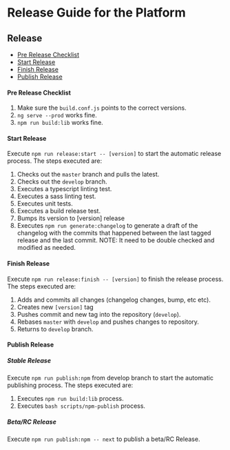# Release Guide for the Platform

## Release

- [Pre Release Checklist](#pre-release-checklist)
- [Start Release](#start-release)
- [Finish Release](#finish-release)
- [Publish Release](#publish-release)

#### Pre Release Checklist

1. Make sure the `build.conf.js` points to the correct versions.
2. `ng serve --prod` works fine.
3. `npm run build:lib` works fine.

#### Start Release

Execute `npm run release:start -- [version]` to start the automatic release process. The steps executed are:

1. Checks out the `master` branch and pulls the latest.
2. Checks out the `develop` branch.
3. Executes a typescript linting test.
4. Executes a sass linting test.
5. Executes unit tests.
6. Executes a build release test.
7. Bumps its version to [version] release
8. Executes `npm run generate:changelog` to generate a draft of the changelog with the commits that happened between the last tagged release and the last commit. NOTE: It need to be double checked and modified as needed.

#### Finish Release

Execute `npm run release:finish -- [version]` to finish the release process. The steps executed are:

1. Adds and commits all changes (changelog changes, bump, etc etc).
2. Creates new `[version]` tag
3. Pushes commit and new tag into the repository (`develop`).
4. Rebases `master` with `develop` and pushes changes to repository.
5. Returns to `develop` branch.

#### Publish Release

##### Stable Release

Execute `npm run publish:npm` from develop branch to start the automatic publishing process. The steps executed are:

1. Executes `npm run build:lib` process.
2. Executes `bash scripts/npm-publish` process.

##### Beta/RC Release

Execute `npm run publish:npm -- next` to publish a beta/RC Release.
